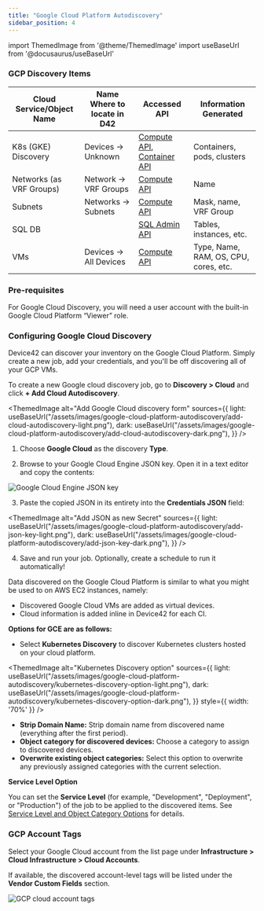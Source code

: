 ```yaml
---
title: "Google Cloud Platform Autodiscovery"
sidebar_position: 4
---
```


import ThemedImage from '@theme/ThemedImage'
import useBaseUrl from '@docusaurus/useBaseUrl'

### GCP Discovery Items

| Cloud Service/Object Name | Name Where to locate in D42 | Accessed API | Information Generated |
|----------------------------|------------------------------|--------------|-----------------------|
| K8s (GKE) Discovery         | Devices -> Unknown           | [Compute API](https://www.googleapis.com/discovery/v1/apis/compute/v1/rest), [Container API](https://www.googleapis.com/discovery/v1/apis/container/v1/rest) | Containers, pods, clusters |
| Networks (as VRF Groups)    | Network -> VRF Groups        | [Compute API](https://www.googleapis.com/discovery/v1/apis/compute/v1/rest) | Name |
| Subnets                     | Networks -> Subnets          | [Compute API](https://www.googleapis.com/discovery/v1/apis/compute/v1/rest) | Mask, name, VRF Group |
| SQL DB                      |                              | [SQL Admin API](https://www.googleapis.com/discovery/v1/apis/sqladmin/v1beta4/rest) | Tables, instances, etc. |
| VMs                         | Devices -> All Devices       | [Compute API](https://www.googleapis.com/discovery/v1/apis/compute/v1/rest) | Type, Name, RAM, OS, CPU, cores, etc. |

### Pre-requisites

For Google Cloud Discovery, you will need a user account with the built-in Google Cloud Platform “Viewer” role.

### Configuring Google Cloud Discovery

Device42 can discover your inventory on the Google Cloud Platform. Simply create a new job, add your credentials, and you'll be off discovering all of your GCP VMs.

To create a new Google cloud discovery job, go to **Discovery > Cloud** and click **+ Add Cloud Autodiscovery**. 

<ThemedImage
alt="Add Google Cloud discovery form"
sources={{
    light: useBaseUrl("/assets/images/google-cloud-platform-autodiscovery/add-cloud-autodiscovery-light.png"),
    dark: useBaseUrl("/assets/images/google-cloud-platform-autodiscovery/add-cloud-autodiscovery-dark.png"),
  }}
/>

1. Choose **Google Cloud** as the discovery **Type**.

2. Browse to your Google Cloud Engine JSON key. Open it in a text editor and copy the contents:

![Google Cloud Engine JSON key](/assets/images/google-cloud-platform-autodiscovery/google-json-key.png)

3. Paste the copied JSON in its entirety into the **Credentials JSON** field:

<ThemedImage
alt="Add JSON as new Secret"
sources={{
    light: useBaseUrl("/assets/images/google-cloud-platform-autodiscovery/add-json-key-light.png"),
    dark: useBaseUrl("/assets/images/google-cloud-platform-autodiscovery/add-json-key-dark.png"),
  }}
/>

4. Save and run your job. Optionally, create a schedule to run it automatically!

Data discovered on the Google Cloud Platform is similar to what you might be used to on AWS EC2 instances, namely:

- Discovered Google Cloud VMs are added as virtual devices.
- Cloud information is added inline in Device42 for each CI.

**Options for GCE are as follows:**

- Select **Kubernetes Discovery** to discover Kubernetes clusters hosted on your cloud platform.

<ThemedImage
alt="Kubernetes Discovery option"
sources={{
    light: useBaseUrl("/assets/images/google-cloud-platform-autodiscovery/kubernetes-discovery-option-light.png"),
    dark: useBaseUrl("/assets/images/google-cloud-platform-autodiscovery/kubernetes-discovery-option-dark.png"),
  }}
  style={{ width: '70%' }}
/>

- **Strip Domain Name:** Strip domain name from discovered name (everything after the first period).
- **Object category for discovered devices:** Choose a category to assign to discovered devices.
- **Overwrite existing object categories:** Select this option to overwrite any previously assigned categories with the current selection.

**Service Level Option**

You can set the **Service Level** (for example, "Development", "Deployment", or "Production") of the job to be applied to the discovered items. See [Service Level and Object Category Options](index.mdx#service-level-and-object-category-options) for details.

### GCP Account Tags

Select your Google Cloud account from the list page under **Infrastructure > Cloud Infrastructure > Cloud Accounts**.

If available, the discovered account-level tags will be listed under the **Vendor Custom Fields** section.

![GCP cloud account tags](/assets/images/GCP-tags.png)